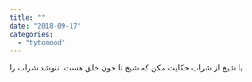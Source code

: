 ```yaml
---
title: ""
date: "2018-09-17"
categories: 
  - "tytomood"
---
```


با شیخ از شراب حکایت مکن که شیخ تا خون خلق هست، ننوشد شراب را
